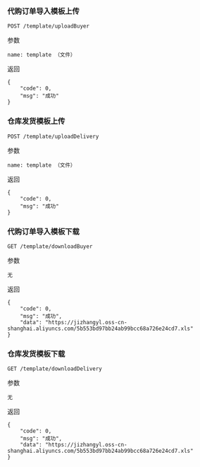 ### 代购订单导入模板上传

```
POST /template/uploadBuyer
```

参数
```
name: template （文件）
```

返回
```
{
    "code": 0,
    "msg": "成功"
}
```

### 仓库发货模板上传

```
POST /template/uploadDelivery
```

参数
```
name: template （文件）
```

返回
```
{
    "code": 0,
    "msg": "成功"
}
```


### 代购订单导入模板下载

```
GET /template/downloadBuyer
```

参数
```
无
```

返回
```
{
    "code": 0,
    "msg": "成功",
    "data": "https://jizhangyl.oss-cn-shanghai.aliyuncs.com/5b553bd97bb24ab99bcc68a726e24cd7.xls"
}
```

### 仓库发货模板下载

```
GET /template/downloadDelivery
```

参数
```
无
```

返回
```
{
    "code": 0,
    "msg": "成功",
    "data": "https://jizhangyl.oss-cn-shanghai.aliyuncs.com/5b553bd97bb24ab99bcc68a726e24cd7.xls"
}
```